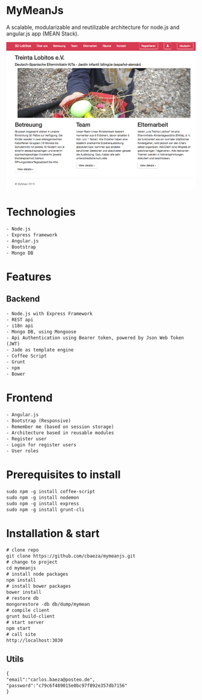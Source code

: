 MyMeanJs
========
A scalable, modularizable and reutilizable architecture for node.js and angular.js app (MEAN Stack).

![Example portal](/docs/images/mymeanjs.png "Example portal")

Technologies
===========
    - Node.js 
    - Express framework
    - Angular.js
    - Bootstrap
    - Mongo DB

Features
========
## Backend
    - Node.js with Express Framework
    - REST api
    - i18n api
    - Mongo DB, using Mongoose
    - Api Authentication using Bearer token, powered by Json Web Token (JWT)
    - Jade as template engine
    - Coffee Script
    - Grunt
    - npm
    - Bower

# Frontend
    - Angular.js
    - Bootstrap (Responsive)
    - Remember me (based on session storage)
    - Architecture based in reusable modules
    - Register user
    - Login for register users
    - User roles 

# Prerequisites to install
    
    sudo npm -g install coffee-script
    sudo npm -g install nodemon
    sudo npm -g install express
    sudo npm -g install grunt-cli

# Installation & start

    # clone repo
    git clone https://github.com/cbaeza/mymeanjs.git 
    # change to project
    cd mymeanjs
    # install node packages
    npm install
    # install bower packages
    bower install
    # restore db
    mongorestore -db db/dump/mymean
    # compile client  
    grunt build-client
    # start server
    npm start
    # call site
    http://localhost:3030

## Utils
    
    {
    "email":"carlos.baeza@posteo.de",
    "password":"c79c6f489015e0bc97f892e357db7156"
    }
